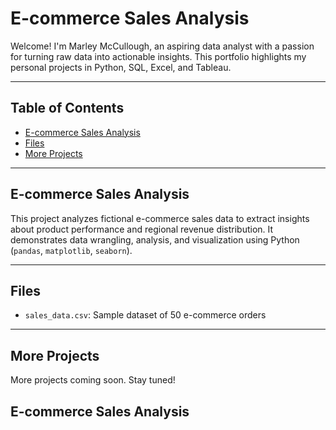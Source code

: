 
# E-commerce Sales Analysis

Welcome! I'm Marley McCullough, an aspiring data analyst with a passion for turning raw data into actionable insights. This portfolio highlights my personal projects in Python, SQL, Excel, and Tableau.

---

## Table of Contents

- [E-commerce Sales Analysis](#e-commerce-sales-analysis)
- [Files](#files)
- [More Projects](#more-projects)

---

## E-commerce Sales Analysis

This project analyzes fictional e-commerce sales data to extract insights about product performance and regional revenue distribution. It demonstrates data wrangling, analysis, and visualization using Python (`pandas`, `matplotlib`, `seaborn`).

---

## Files

- `sales_data.csv`: Sample dataset of 50 e-commerce orders

---

## More Projects

More projects coming soon. Stay tuned!
## E-commerce Sales Analysis

